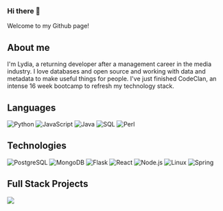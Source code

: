 ### Hi there 👋
Welcome to my Github page!

## About me
I'm Lydia, a returning developer after a management career in the media industry. I love databases and open source and working with data and metadata to make useful things for people. I've just finished CodeClan, an intense 16 week bootcamp to refresh my technology stack.

## Languages

![Python](https://img.shields.io/badge/-Python-000?&logo=Python)
![JavaScript](https://img.shields.io/badge/-JavaScript-000?&logo=JavaScript)
![Java](https://img.shields.io/badge/-Java-000?&logo=Java&logoColor=007396)
![SQL](https://img.shields.io/badge/-SQL-000?&logo=MySQL)
![Perl](https://img.shields.io/badge/-Perl-000?&logo=Perl)

## Technologies

![PostgreSQL](https://img.shields.io/badge/-PostgreSQL-000?&logo=PostgreSQL)
![MongoDB](https://img.shields.io/badge/-MongoDB-000?&logo=MongoDB)
![Flask](https://img.shields.io/badge/-Flask-000?&logo=Flask)
![React](https://img.shields.io/badge/-React-000?&logo=React)
![Node.js](https://img.shields.io/badge/-Node.js-000?&logo=node.js)
![Linux](https://img.shields.io/badge/-Linux-000?&logo=Linux)
![Spring](https://img.shields.io/badge/-Spring-000?&logo=Spring)

## Full Stack Projects

[![](https://img.shields.io/badge/-ᓚᘏᗢ%20PetCMS-000)](https://github.com/LidzDev/pet-cms)
<!--
**LidzDev/LidzDev** is a ✨ _special_ ✨ repository because its `README.md` (this file) appears on your GitHub profile.

Here are some ideas to get you started:

- 🔭 I’m currently working on ...
- 🌱 I’m currently learning ...
- 👯 I’m looking to collaborate on ...
- 🤔 I’m looking for help with ...
- 💬 Ask me about ...
- 📫 How to reach me: ...
- 😄 Pronouns: ...
- ⚡ Fun fact: ...
-->
